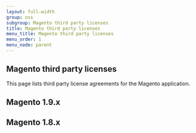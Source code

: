 ```yaml
---
layout: full-width
group: oss
subgroup: Magento third party licenses
title: Magento third party licenses
menu_title: Magento third party licenses
menu_order: 1
menu_node: parent
---
```


## Magento third party licenses

This page lists third party license agreements for the Magento application.

## Magento 1.9.x


## Magento 1.8.x

